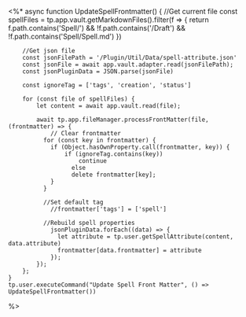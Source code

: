 <%*
	async function UpdateSpellFrontmatter() {
		//Get current file
		const spellFiles = tp.app.vault.getMarkdownFiles().filter(f => {
			return f.path.contains('Spell/') && !f.path.contains('/Draft') && !f.path.contains('Spell/Spell.md')
		})
		
		//Get json file
		const jsonFilePath = '/Plugin/Util/Data/spell-attribute.json'
		const jsonFile = await app.vault.adapter.read(jsonFilePath);
		const jsonPluginData = JSON.parse(jsonFile)
		
		const ignoreTag = ['tags', 'creation', 'status']
		
		for (const file of spellFiles) {
			let content = await app.vault.read(file);
		
			await tp.app.fileManager.processFrontMatter(file, (frontmatter) => {
				// Clear frontmatter
			  for (const key in frontmatter) {
			    if (Object.hasOwnProperty.call(frontmatter, key)) {
				    if (ignoreTag.contains(key))
					    continue
					  else
				      delete frontmatter[key];
			    }
			  }
			  
			  //Set default tag
				//frontmatter['tags'] = ['spell']
				
			  //Rebuild spell properties
				jsonPluginData.forEach((data) => {
				  let attribute = tp.user.getSpellAttribute(content, data.attribute)
				  frontmatter[data.frontmatter] = attribute
				});
			});
		};
	}
	tp.user.executeCommand("Update Spell Front Matter", () => UpdateSpellFrontmatter())
%>
